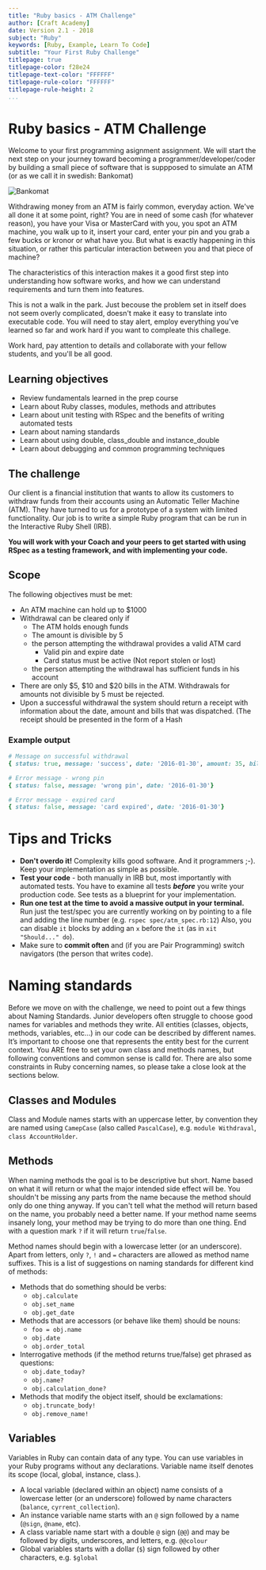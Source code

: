 ```yaml
---
title: "Ruby basics - ATM Challenge"
author: [Craft Academy]
date: Version 2.1 - 2018
subject: "Ruby"
keywords: [Ruby, Example, Learn To Code]
subtitle: "Your First Ruby Challenge"
titlepage: true
titlepage-color: f28e24
titlepage-text-color: "FFFFFF"
titlepage-rule-color: "FFFFFF"
titlepage-rule-height: 2
...
```


# Ruby basics - ATM Challenge

Welcome to your first programming asignment assignment. We will start the next step on your journey toward becoming a programmer/developer/coder by building a small piece of software that is suppposed to simulate an ATM (or as we call it in swedish: Bankomat)



![Bankomat](https://upload.wikimedia.org/wikipedia/commons/thumb/9/98/En_automat_fr%C3%A5n_Bankomat.jpg/250px-En_automat_fr%C3%A5n_Bankomat.jpg)

Withdrawing money from an ATM is fairly common, everyday action. We've all done it at some point, right? You are in need of some cash (for whatever reason), you have your Visa or MasterCard with you, you spot an ATM machine, you walk up to it, insert your card, enter your pin and you grab a few bucks or kronor or what have you. But what is exactly happening in this situation, or rather this particular interaction between you and that piece of machine? 


The characteristics of this interaction makes it a good first step into understanding how software works, and how we can understand requirements and turn them into features.

This is not a walk in the park. Just becouse the problem set in itself does not seem overly complicated, doesn't make it easy to translate into executable code. You will need to stay alert, employ everything you've learned so far and work hard if you want to compleate this challege. 

Work hard, pay attention to details and collaborate with your fellow students, and you'll be all good. 


## Learning objectives

- Review fundamentals learned in the prep course
- Learn about Ruby classes, modules, methods and attributes
- Learn about unit testing with RSpec and the benefits of writing automated tests
- Learn about naming standards
- Learn about using double, class_double and instance_double
- Learn about debugging and common programming techniques

## The challenge

Our client is a financial institution that wants to allow its customers to withdraw funds from their accounts using an Automatic Teller Machine (ATM). They have turned to us for a prototype of a system with limited functionality. Our job is to write a simple Ruby program that can be run in the Interactive Ruby Shell (IRB).

**You will work with your Coach and your peers to get started with using RSpec as a testing framework, and with implementing your code.**



## Scope
The following objectives must be met:

- An ATM machine can hold up to $1000
- Withdrawal can be cleared only if 
    - The ATM holds enough funds
    - The amount is divisible by 5
    - the person attempting the withdrawal provides a valid ATM card
        - Valid pin and expire date
        - Card status must be active (Not report stolen or lost)
    - the person attempting the withdrawal has sufficient funds in his account
- There are only $5, $10 and $20 bills in the ATM. Withdrawals for amounts not divisible by 5 must be rejected.
- Upon a successful withdrawal the system should return a receipt with information about the date, amount and bills that was dispatched. (The receipt should be presented in the form of a Hash

### Example output
```ruby
# Message on successful withdrawal
{ status: true, message: 'success', date: '2016-01-30', amount: 35, bills: [20,10,5]}

# Error message - wrong pin
{ status: false, message: 'wrong pin', date: '2016-01-30'}

# Error message - expired card
{ status: false, message: 'card expired', date: '2016-01-30'}
```

# Tips and Tricks

- **Don't overdo it!** Complexity kills good software. And it programmers ;-).  Keep your implementation as simple as possible.
- **Test your code** - both manually in IRB but, most importantly with automated tests. You have to examine all tests **_before_** you write your production code. See tests as a blueprint for your implementation.
- **Run one test at the time to avoid a massive output in your terminal.** Run just the test/spec you are currently working on by pointing to a file and adding the line number (e.g. `rspec spec/atm_spec.rb:12`) Also, you can disable `it` blocks by adding an `x` before the `it` (as in `xit "Should..." do`). 
- Make sure to **commit often** and (if you are Pair Programming) switch navigators (the person that writes code).

# Naming standards

Before we move on with the challenge, we need to point out a few things about Naming Standards. Junior developers often struggle to choose good names for variables and methods they write. All entities (classes, objects, methods, variables, etc...) in our code can be described by different names. It’s important to choose one that represents the entity best for the current context. You ARE free to set your own class and methods names, but following conventions and common sense is calld for. There are also some constraints in Ruby concerning names, so please take a close look at the sections below.  

## Classes and Modules

Class and Module names starts with an uppercase letter, by convention they are named using `CamepCase` (also called `PascalCase`), e.g. `module Withdraval`, `class AccountHolder`.

## Methods

When naming methods the goal is to be descriptive but short. Name based on what it will return or what the major intended side effect will be. You shouldn't be missing any parts from the name because the method should only do one thing anyway. If you can't tell what the method will return based on the name, you probably need a better name. If your method name seems insanely long, your method may be trying to do more than one thing. End with a question mark `?` if it will return `true`/`false`.


Method names should begin with a lowercase letter (or an underscore). Apart from letters, only `?`, `!` and `=` characters are allowed as method name suffixes. This is a list of suggestions on naming standards for different kind of methods:

- Methods that do something should be verbs:
  - `obj.calculate`
  - `obj.set_name`
  - `obj.get_date`
- Methods that are accessors (or behave like them) should be nouns:
  - `foo = obj.name`
  - `obj.date`
  - `obj.order_total`
- Interrogative methods (if the
method returns true/false) get phrased as questions:
  - `obj.date_today?`
  - `obj.name?`
  - `obj.calculation_done?`
- Methods that modify the object itself, should be
exclamations:
  - `obj.truncate_body!`
  - `obj.remove_name!`

## Variables

Variables in Ruby can contain data of any type. You can use variables in your Ruby programs without any declarations. Variable name itself denotes its scope (local, global, instance, class.).

- A local variable (declared within an object) name consists of a lowercase letter (or an underscore) followed by name characters (`balance`, `cyrrent_collection`).
- An instance variable name starts with an `@` sign followed by a name (`@sign`, `@name`, etc).
- A class variable name start with a double `@` sign (`@@`) and may be followed by digits, underscores, and letters, e.g. `@@colour`
- Global variables starts with a dollar (`$`) sign followed by other characters, e.g. `$global`


